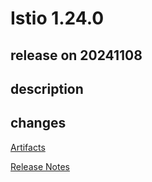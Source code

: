 # Istio 1.24.0

## release on 20241108

## description

## changes

<a href="http://gcsweb.istio.io/gcs/istio-release/releases/1.24.0/" rel="nofollow">Artifacts</a>

<a href="https://istio.io/news/releases/1.24.x/announcing-1.24/" rel="nofollow">Release Notes</a>

